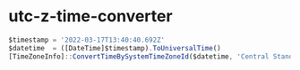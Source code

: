 # utc-z-time-converter
``` Javascript
$timestamp = '2022-03-17T13:40:40.692Z'
$datetime  = ([DateTime]$timestamp).ToUniversalTime()
[TimeZoneInfo]::ConvertTimeBySystemTimeZoneId($datetime, 'Central Standard Time')
```
